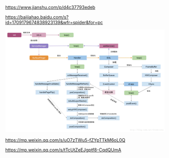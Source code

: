 https://www.jianshu.com/p/d4c37793edeb

https://baijiahao.baidu.com/s?id=1709179674838923139&wfr=spider&for=pc

![](Android显示原理/Android显示流程.png)

https://mp.weixin.qq.com/s/uO7zTWu5-fZYpTTkM6oL0Q

https://mp.weixin.qq.com/s/tTcUtZeEJgptf8-CqdQUmA

